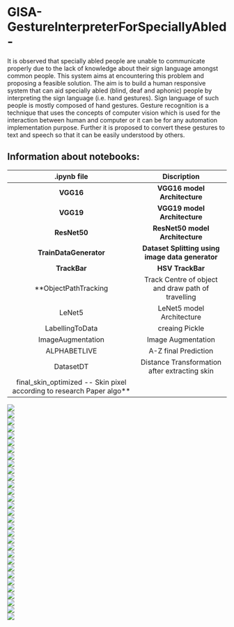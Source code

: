 # GISA-GestureInterpreterForSpeciallyAbled-
It is observed that specially abled people are unable to communicate properly due to the lack of knowledge about their sign language amongst common people. This system aims at encountering this problem and proposing a feasible solution. The aim is to build a human responsive system that can aid specially abled (blind, deaf and aphonic) people by interpreting the sign language (i.e. hand gestures). Sign language of such people is mostly composed of hand gestures. Gesture recognition is a technique that uses the concepts of computer vision which is used for the interaction between human and computer or it can be for any automation implementation purpose. Further it is proposed to convert these gestures to text and speech so that it can be easily understood by others.<br/>
## Information about notebooks:
|.ipynb file|Discription|
|:---:|:---:|
|**VGG16**|**VGG16 model Architecture**|
|**VGG19**|**VGG19 model Architecture**|
|**ResNet50**|**ResNet50 model Architecture**|
|**TrainDataGenerator**|**Dataset Splitting using image data generator**|
|**TrackBar**|**HSV TrackBar**|
|**ObjectPathTracking|Track Centre of object and draw path of travelling|
|LeNet5|LeNet5 model Architecture|
|LabellingToData|creaing Pickle|
|ImageAugmentation|Image Augmentation|
|ALPHABETLIVE|A-Z final Prediction|
|DatasetDT|Distance Transformation after extracting skin|
|final_skin_optimized -- Skin pixel according to research Paper algo**|<br/>
![](https://github.com/arjunparmar/GISA-GestureInterpreterForSpeciallyAbled-/blob/main/Data/DOCUENTATION_GISA_page-0001.jpg)<br/>
![](https://github.com/arjunparmar/GISA-GestureInterpreterForSpeciallyAbled-/blob/main/Data/DOCUENTATION_GISA_page-0002.jpg)<br/>
![](https://github.com/arjunparmar/GISA-GestureInterpreterForSpeciallyAbled-/blob/main/Data/DOCUENTATION_GISA_page-0003.jpg)<br/>
![](https://github.com/arjunparmar/GISA-GestureInterpreterForSpeciallyAbled-/blob/main/Data/DOCUENTATION_GISA_page-0004.jpg)<br/>
![](https://github.com/arjunparmar/GISA-GestureInterpreterForSpeciallyAbled-/blob/main/Data/DOCUENTATION_GISA_page-0005.jpg)<br/>
![](https://github.com/arjunparmar/GISA-GestureInterpreterForSpeciallyAbled-/blob/main/Data/DOCUENTATION_GISA_page-0006.jpg)<br/>
![](https://github.com/arjunparmar/GISA-GestureInterpreterForSpeciallyAbled-/blob/main/Data/DOCUENTATION_GISA_page-0007.jpg)<br/>
![](https://github.com/arjunparmar/GISA-GestureInterpreterForSpeciallyAbled-/blob/main/Data/DOCUENTATION_GISA_page-0008.jpg)<br/>
![](https://github.com/arjunparmar/GISA-GestureInterpreterForSpeciallyAbled-/blob/main/Data/DOCUENTATION_GISA_page-0009.jpg)<br/>
![](https://github.com/arjunparmar/GISA-GestureInterpreterForSpeciallyAbled-/blob/main/Data/DOCUENTATION_GISA_page-0010.jpg)<br/>
![](https://github.com/arjunparmar/GISA-GestureInterpreterForSpeciallyAbled-/blob/main/Data/DOCUENTATION_GISA_page-0011.jpg)<br/>
![](https://github.com/arjunparmar/GISA-GestureInterpreterForSpeciallyAbled-/blob/main/Data/DOCUENTATION_GISA_page-0012.jpg)<br/>
![](https://github.com/arjunparmar/GISA-GestureInterpreterForSpeciallyAbled-/blob/main/Data/DOCUENTATION_GISA_page-0013.jpg)<br/>
![](https://github.com/arjunparmar/GISA-GestureInterpreterForSpeciallyAbled-/blob/main/Data/DOCUENTATION_GISA_page-0014.jpg)<br/>
![](https://github.com/arjunparmar/GISA-GestureInterpreterForSpeciallyAbled-/blob/main/Data/DOCUENTATION_GISA_page-0015.jpg)<br/>
![](https://github.com/arjunparmar/GISA-GestureInterpreterForSpeciallyAbled-/blob/main/Data/DOCUENTATION_GISA_page-0016.jpg)<br/>
![](https://github.com/arjunparmar/GISA-GestureInterpreterForSpeciallyAbled-/blob/main/Data/DOCUENTATION_GISA_page-0017.jpg)<br/>
![](https://github.com/arjunparmar/GISA-GestureInterpreterForSpeciallyAbled-/blob/main/Data/DOCUENTATION_GISA_page-0018.jpg)<br/>
![](https://github.com/arjunparmar/GISA-GestureInterpreterForSpeciallyAbled-/blob/main/Data/DOCUENTATION_GISA_page-0019.jpg)<br/>
![](https://github.com/arjunparmar/GISA-GestureInterpreterForSpeciallyAbled-/blob/main/Data/DOCUENTATION_GISA_page-0020.jpg)<br/>
![](https://github.com/arjunparmar/GISA-GestureInterpreterForSpeciallyAbled-/blob/main/Data/DOCUENTATION_GISA_page-0021.jpg)<br/>
![](https://github.com/arjunparmar/GISA-GestureInterpreterForSpeciallyAbled-/blob/main/Data/DOCUENTATION_GISA_page-0022.jpg)<br/>
![](https://github.com/arjunparmar/GISA-GestureInterpreterForSpeciallyAbled-/blob/main/Data/DOCUENTATION_GISA_page-0023.jpg)<br/>
![](https://github.com/arjunparmar/GISA-GestureInterpreterForSpeciallyAbled-/blob/main/Data/DOCUENTATION_GISA_page-0024.jpg)<br/>
![](https://github.com/arjunparmar/GISA-GestureInterpreterForSpeciallyAbled-/blob/main/Data/DOCUENTATION_GISA_page-0025.jpg)<br/>
![](https://github.com/arjunparmar/GISA-GestureInterpreterForSpeciallyAbled-/blob/main/Data/DOCUENTATION_GISA_page-0026.jpg)<br/>
![](https://github.com/arjunparmar/GISA-GestureInterpreterForSpeciallyAbled-/blob/main/Data/DOCUENTATION_GISA_page-0027.jpg)<br/>
![](https://github.com/arjunparmar/GISA-GestureInterpreterForSpeciallyAbled-/blob/main/Data/DOCUENTATION_GISA_page-0028.jpg)<br/>
![](https://github.com/arjunparmar/GISA-GestureInterpreterForSpeciallyAbled-/blob/main/Data/DOCUENTATION_GISA_page-0029.jpg)<br/>
![](https://github.com/arjunparmar/GISA-GestureInterpreterForSpeciallyAbled-/blob/main/Data/DOCUENTATION_GISA_page-0030.jpg)<br/>
![](https://github.com/arjunparmar/GISA-GestureInterpreterForSpeciallyAbled-/blob/main/Data/DOCUENTATION_GISA_page-0031.jpg)<br/>
